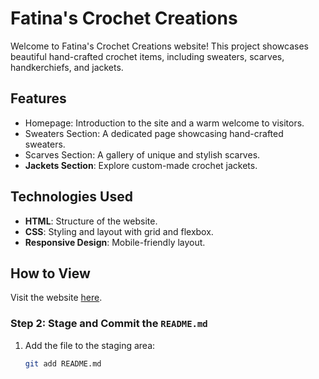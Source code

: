 # Fatina's Crochet Creations

Welcome to Fatina's Crochet Creations website! This project showcases beautiful hand-crafted crochet items, including sweaters, scarves, handkerchiefs, and jackets. 

## Features
- Homepage: Introduction to the site and a warm welcome to visitors.
- Sweaters Section: A dedicated page showcasing hand-crafted sweaters.
- Scarves Section: A gallery of unique and stylish scarves.
- **Jackets Section**: Explore custom-made crochet jackets.

## Technologies Used
- **HTML**: Structure of the website.
- **CSS**: Styling and layout with grid and flexbox.
- **Responsive Design**: Mobile-friendly layout.

## How to View
Visit the website [here](https://your-website-link).





### Step 2: Stage and Commit the `README.md`
1. Add the file to the staging area:
   ```bash
   git add README.md
